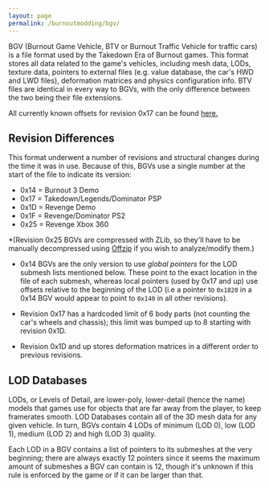 ```yaml
---
layout: page
permalink: /burnoutmodding/bgv/
---
```


BGV (Burnout Game Vehicle, BTV or Burnout Traffic Vehicle for traffic cars) is a file format used by the Takedown Era of Burnout games. This format stores all data related to the game's vehicles, including mesh data, LODs, texture data, pointers to external files (e.g. value database, the car's HWD and LWD files), deformation matrices and physics configuration info. BTV files are identical in every way to BGVs, with the only difference between the two being their file extensions.

All currently known offsets for revision 0x17 can be found [here.](https://docs.google.com/spreadsheets/d/1t0ZpOjCC9_2RJfcgQ8NLD8oJZfoZmpxxHEnNF5AN2Wo/edit?usp=sharing)

## Revision Differences
This format underwent a number of revisions and structural changes during the time it was in use. Because of this, BGVs use a single number at the start of the file to indicate its version:
* 0x14 = Burnout 3 Demo
* 0x17 = Takedown/Legends/Dominator PSP
* 0x1D = Revenge Demo
* 0x1F = Revenge/Dominator PS2
* 0x25 = Revenge Xbox 360

*(Revision 0x25 BGVs are compressed with ZLib, so they'll have to be manually decompressed using [Offzip](https://zenhax.com/viewtopic.php?t=5) if you wish to analyze/modify them.)

* 0x14 BGVs are the only version to use *global pointers* for the LOD submesh lists mentioned below. These point to the exact location in the file of each submesh, whereas local pointers (used by 0x17 and up) use offsets relative to the beginning of the LOD (i.e a pointer to `0x1820` in a 0x14 BGV would appear to point to `0x140` in all other revisions).

* Revision 0x17 has a hardcoded limit of 6 body parts (not counting the car's wheels and chassis); this limit was bumped up to 8 starting with revision 0x1D.

* Revision 0x1D and up stores deformation matrices in a different order to previous revisions.

## LOD Databases
LODs, or Levels of Detail, are lower-poly, lower-detail (hence the name) models that games use for objects that are far away from the player, to keep framerates smooth. LOD Databases contain all of the 3D mesh data for any given vehicle. In turn, BGVs contain 4 LODs of minimum (LOD 0), low (LOD 1), medium (LOD 2) and high (LOD 3) quality.

Each LOD in a BGV contains a list of pointers to its submeshes at the very beginning; there are always exactly 12 pointers since it seems the maximum amount of submeshes a BGV can contain is 12, though it's unknown if this rule is enforced by the game or if it can be larger than that.